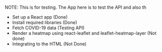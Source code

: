 

NOTE: This is for testing. The App here is to test the API and also th 
- Set up a React app (Done)
- Install required libraries (Done)
- Fetch COVID-19 data (Testing API)
- Render a heatmap using react-leaflet and leaflet-heatmap-layer (Not done)
- Integrating to the HTML (Not Done)
